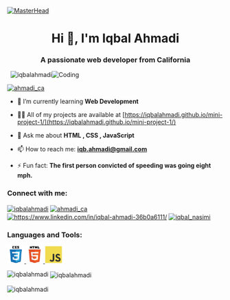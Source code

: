[![MasterHead](https://c.tenor.com/YNqsJbmb_yMAAAAd/coding.gif)](https://iqbalahmadi.io)
<h1 align="center">Hi 👋, I'm Iqbal Ahmadi</h1>
<h3 align="center">A passionate web developer from California</h3>
<img align="right" alt="Coding" width="400" src="https://cdn.dribbble.com/users/2145071/screenshots/4503713/media/59d7f9492ef4698f006804c56b558e30.gif">

<p align="right"> <img src="https://komarev.com/ghpvc/?username=iqbalahmadi&label=Profile%20views&color=0e75b6&style=flat" alt="iqbalahmadi" /> </p>

<p align="left"> <a href="https://twitter.com/ahmadi_ca" target="blank"><img src="https://img.shields.io/twitter/follow/ahmadi_ca?logo=twitter&style=for-the-badge" alt="ahmadi_ca" /></a> </p>

- 🌱 I’m currently learning **Web Development**

- 👨‍💻 All of my projects are available at [https://iqbalahmadi.github.io/mini-project-1/](https://iqbalahmadi.github.io/mini-project-1/)

- 💬 Ask me about **HTML , CSS , JavaScript**

- 📫 How to reach me: **iqb.ahmadi@gmail.com**

- ⚡ Fun fact: **The first person convicted of speeding was going eight mph.**

<h3 align="left">Connect with me:</h3>
<p align="left">
<a href="https://codepen.io/iqbalahmadi" target="blank"><img align="center" src="https://raw.githubusercontent.com/rahuldkjain/github-profile-readme-generator/master/src/images/icons/Social/codepen.svg" alt="iqbalahmadi" height="30" width="40" /></a>
<a href="https://twitter.com/ahmadi_ca" target="blank"><img align="center" src="https://raw.githubusercontent.com/rahuldkjain/github-profile-readme-generator/master/src/images/icons/Social/twitter.svg" alt="ahmadi_ca" height="30" width="40" /></a>
<a href="https://linkedin.com/in/https://www.linkedin.com/in/iqbal-ahmadi-36b0a6111/" target="blank"><img align="center" src="https://raw.githubusercontent.com/rahuldkjain/github-profile-readme-generator/master/src/images/icons/Social/linked-in-alt.svg" alt="https://www.linkedin.com/in/iqbal-ahmadi-36b0a6111/" height="30" width="40" /></a>
<a href="https://instagram.com/iqbal_nasimi" target="blank"><img align="center" src="https://raw.githubusercontent.com/rahuldkjain/github-profile-readme-generator/master/src/images/icons/Social/instagram.svg" alt="iqbal_nasimi" height="30" width="40" /></a>
</p>

<h3 align="left">Languages and Tools:</h3>
<p align="left"> <a href="https://www.w3schools.com/css/" target="_blank" rel="noreferrer"> <img src="https://raw.githubusercontent.com/devicons/devicon/master/icons/css3/css3-original-wordmark.svg" alt="css3" width="40" height="40"/> </a> <a href="https://www.w3.org/html/" target="_blank" rel="noreferrer"> <img src="https://raw.githubusercontent.com/devicons/devicon/master/icons/html5/html5-original-wordmark.svg" alt="html5" width="40" height="40"/> </a> <a href="https://developer.mozilla.org/en-US/docs/Web/JavaScript" target="_blank" rel="noreferrer"> <img src="https://raw.githubusercontent.com/devicons/devicon/master/icons/javascript/javascript-original.svg" alt="javascript" width="40" height="40"/> </a> </p>

<p><img align="left" src="https://github-readme-stats.vercel.app/api/top-langs?username=iqbalahmadi&show_icons=true&locale=en&layout=compact" alt="iqbalahmadi" /></p>

<p>&nbsp;<img align="center" src="https://github-readme-stats.vercel.app/api?username=iqbalahmadi&show_icons=true&locale=en" alt="iqbalahmadi" /></p>

<p><img align="center" src="https://github-readme-streak-stats.herokuapp.com/?user=iqbalahmadi&" alt="iqbalahmadi" /></p>
